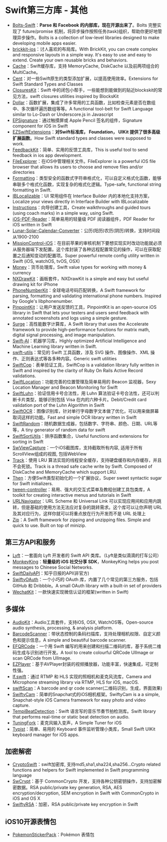 # Swift第三方库 - 其他  
- [Bolts-Swift][1]：**Parse 和 Facebook 的内部库，现在开源出来了**。Bolts 完整实现了 future/promise 机制，将异步操作按照任务(task)组织，帮助你更好地管理异步操作。Bolts is a collection of low-level libraries designed to make developing mobile apps easier.
- [brickkit-ios][2]：讨人喜欢的布局库。With BrickKit, you can create complex and responsive layouts in a simple way. It's easy to use and easy to extend. Create your own reusable bricks and behaviors.
- [Cache][3]：Swift缓存库，支持 MemoryCache, DiskCache 以及前两项组合的 MultiCache。
- [Cent][4]：对一些Swift原生的类型添加扩展，以提高使用效率。Extensions for Swift Standard Types and Classes
- [ClosuresKit][5]：Swift 中的闭包小帮手，一些能想到能做到的贴近blockskit的常见方法，swift closures utilities inspired by BlocksKit
- [Dollar][6]：函数扩展，集成了许多常用的工具函数，比如检查元素是否在数组中、多次循环遍历数组等等。A functional tool-belt for Swift Language similar to Lo-Dash or Underscore.js in Javascript
- [EPSignature][7]：通过触摸屏或 Apple Pencil 签名的组件，Signature component for iOS in Swift
- [EZSwiftExtensions][8]：**对Swift标准库， Foundation， UIKit 提供了很多高级扩展函数**。How Swift standard types and classes were supposed to work.
- [FeedbackKit][9]：简单、实用的反馈工具库，This is useful tool to send feedback in ios app development.
- [FileExplorer][10]：在iOS中管理相关文件。FileExplorer is a powerful iOS file browser that allows its users to choose and remove files and/or directories
- [Formatting][11]：类型安全的函数式字符串格式化，可以自定义格式化函数，能够串联多个格式化函数，实现复杂的格式化逻辑。Type-safe, functional string formatting in Swift.
- [IBLocalizable][12]：UI 常用组件在 Interface Builder 内的本地化支持方案，Localize your views directly in Interface Builder with IBLocalizable
- [Instructions][13]：向导创建工具，Create walkthroughs and guided tours (using coach marks) in a simple way, using Swift.
- [iOS-PDF-Reader][14]：简单易用的轻量级 PDF 阅读器组件，PDF Reader for iOS written in Swift
- [Lunar-Solar-Calendar-Converter][15]：公历(阳历)农历(阴历)转换，支持时间段从1900-2100
- [MissionControl-iOS][16]：在目前苹果的审核机制下要想实现实时改动功能就必须从服务器端下发配置。这个库封装了各种远程配置常见的操作，可以在获取配置之后通知变动的配置项。Super powerful remote config utility written in Swift (iOS, watchOS, tvOS, OSX)
- [Money][17]：货币处理库，Swift value types for working with money & currency
- [NXDrawKit][18]：画板套件，NXDrawKit is a simple and easy but useful drawing kit for iPhone
- [PhoneNumberKit][19]：全球电话号码匹配转换，A Swift framework for parsing, formatting and validating international phone numbers. Inspired by Google's libphonenumber.
- [PinpointKit][20]：让用户发送反馈的工具，PinpointKit is an open-source iOS library in Swift that lets your testers and users send feedback with annotated screenshots and logs using a simple gesture.
- [Surge][21]：高性能数字计算库，A Swift library that uses the Accelerate framework to provide high-performance functions for matrix math, digital signal processing, and image manipulation.
- [Swift-AI][22]：机器学习库，Highly optimized Artificial Intelligence and Machine Learning library written in Swift.
- [swift-utils][23]：常见的 Swift 工具函数，涉及 SVG 操作、图像操作、XML 操作、正则表达式等各多种内容。Generic swift utilities
- [SwiftCop][24]：表单验证工具，SwiftCop is a validation library fully written in Swift and inspired by the clarity of Ruby On Rails Active Record validations.
- [SwiftLocation][25]：功能完善的位置管理及简单易用的 Beacon 监视器，Sexy Location Manager and Beacon Monitoring for Swift
- [SwiftLuhn][26]：验证信用卡号合法性，用 Luhn 算法验证卡号合法性，还可以判断卡片类型，能够识别包括 Visa 在内的六种卡片。Debit/Credit card validation port of the Luhn Algorithm in Swift
 - [SwiftOCR][27]：图像识别库，针对单行字母数字文本做了优化，可以用来做屏幕取词这样的功能。Fast and simple OCR library written in Swift
- [SwiftRandom][28]：随机数据生成器，包括数字、字符串、颜色、日期、URL等等，A tiny generator of random data for swift
- [SwiftSortUtils][29]：排序函数集合，Useful functions and extensions for sorting in Swift
- [SwViewCapture][30]：一个iOS截图库，支持截取所有内容, 适用于所有ScrollView组成的视图, 包括WebView
- [Track][31]：使用 LRU 算法实现的线程安全缓存，支持硬盘缓存和内存缓存，并且不会死锁。Track is a thread safe cache write by Swift. Composed of DiskCache and MemoryCache which support LRU.
- [Then][32]：方便Swift类型初始化的一个扩展协议，Super sweet syntactic sugar for Swift initializers.
- [tween-controller][33]：易用、强大的交互式菜单及教程创建工具包类库，A toolkit for creating interactive menus and tutorials in Swift
- [URLNavigator][34]：URL Scheme 和 Universal Link 可以实现应用间和应用内跳转，但是基础的使用方法无法应对复杂的跳转需求。这个库可以让你声明 URL 及其对应行为，这样你就可以将重点放在行为开发而不是 URL 处理上
- [Zip][35]：A Swift framework for zipping and unzipping files. Simple and quick to use. Built on top of minizip.

## 第三方API和服务
- [Lyft][36]：一套面向 Lyft 开发者的 Swift API 类库。（Lyft是类似滴滴的打车公司）
- [MonkeyKing][37]：**轻量级的 iOS 社交分享 SDK**，MonkeyKing helps you post messages to Chinese Social Networks.
- [SwiftDailyAPI][38]：知乎日报的API(非官方)
- [SwiftyOAuth][39]：一个小巧的 OAuth 库，内置了几个常见的第三方服务，包括 GitHub 和 Dribbble。A small OAuth library with a built-in set of providers
- [WechatKit][40]：一款快速实现微信认证的框架(written in Swift)

## 多媒体
- [AudioKit][41]：Audio工具套件，支持iOS, OSX, WatchOS等。Open-source audio synthesis, processing, & analysis platform.
- [BarcodeScanner][42]：带状态控制的条码扫描库，支持处理相机权限、自定义颜色和提示信息，A simple and beautiful barcode scanner. 
- [EFQRCode][43]：一个用 Swift 编写的用来创建和扫描二维码的库，基于系统二维码生成与识别进行开发。A tool to create colourful QRCode UIImage or scan QRCode from UIImage. 
- [EZPlayer][44]：基于AVPlayer封装的视频播放器，功能丰富，快速集成，可定制性强。
- [lf.swift][45]：通过 RTMP 和 HLS 实现的照相机和麦克风流库，Camera and Microphone streaming library via RTMP, HLS for iOS, macOS.
- [swiftScan][46]：A barcode and qr code scanner(二维码识别，生成，界面效果)
- [SwiftyCam][47]：简单的Snapchat式的iOS相机框架。SwiftyCam is a a simple, Snapchat-style iOS Camera framework for easy photo and video capture.
- [TempiBeatDetection][48]：Swift 语言写的音乐节奏节拍检测库。Swift library that performs real-time or static beat detection on audio.
- [TuningFork][49]：麦克风输入变声，A Simple Tuner for iOS
- [Typist][50]：简单、易用的 Keyboard 事件监听管理小类库，Small Swift UIKit keyboard manager for iOS apps.

## 加密解密
- [CryptoSwift][51]：swift加密库, 支持md5,sha1,sha224,sha256...Crypto related functions and helpers for Swift implemented in Swift programming language
- [SwCrypt][52]：基于 CommonCrypto 开发，支持各种公钥密钥操作，支持加密解密数据。RSA public/private key generation, RSA, AES encryption/decryption, SEM encryption in Swift with CommonCrypto in iOS and OS X
- [SwiftyRSA][53]：加密，RSA public/private key encryption in Swift

## iOS10开源表情包
- [PokemonStickerPack][54]：Pokémon 表情包

[1]:	https://github.com/BoltsFramework/Bolts-Swift "Bolts-Swift"
[2]:	https://github.com/wayfair/brickkit-ios "brickkit-ios"
[3]:	https://github.com/soffes/Cache "Cache"
[4]:	https://github.com/ankurp/Cent "Cent"
[5]:	https://github.com/lacklock/ClosuresKit "ClosuresKit"
[6]:	https://github.com/ankurp/Dollar "Dollar.swift"
[7]:	https://github.com/ipraba/EPSignature "EPSignature"
[8]:	https://github.com/goktugyil/EZSwiftExtensions "EZSwiftExtensions"
[9]:	https://github.com/nishimao/FeedbackKit "FeedbackKit"
[10]:	https://github.com/Augustyniak/FileExplorer "FileExplorer"
[11]:	https://github.com/stephencelis/Formatting "Formatting"
[12]:	https://github.com/PiXeL16/IBLocalizable "IBLocalizable"
[13]:	https://github.com/ephread/Instructions "Instructions"
[14]:	https://github.com/Alua-Kinzhebayeva/iOS-PDF-Reader "iOS-PDF-Reader"
[15]:	https://github.com/isee15/Lunar-Solar-Calendar-Converter "Lunar-Solar-Calendar-Converter"
[16]:	https://github.com/appculture/MissionControl-iOS "MissionControl-iOS"
[17]:	https://github.com/danthorpe/Money "Money"
[18]:	https://github.com/Nicejinux/NXDrawKit "NXDrawKit"
[19]:	https://github.com/marmelroy/PhoneNumberKit "PhoneNumberKit"
[20]:	https://github.com/Lickability/PinpointKit "PinpointKit"
[21]:	https://github.com/mattt/Surge "Surge"
[22]:	https://github.com/collinhundley/Swift-AI "Swift-AI"
[23]:	https://github.com/eonist/swift-utils "swift-utils"
[24]:	https://github.com/andresinaka/SwiftCop "SwiftCop"
[25]:	https://github.com/malcommac/SwiftLocation "SwiftLocation"
[26]:	https://github.com/MaxKramer/SwiftLuhn "SwiftLuhn"
[27]:	https://github.com/garnele007/SwiftOCR "SwiftOCR"
[28]:	https://github.com/thellimist/SwiftRandom "SwiftRandom"
[29]:	https://github.com/dsmatter/SwiftSortUtils "SwiftSortUtils"
[30]:	https://github.com/startry/SwViewCapture "SwViewCapture"
[31]:	https://github.com/maquannene/Track "Track"
[32]:	https://github.com/devxoul/Then "Then"
[33]:	https://github.com/daltonclaybrook/tween-controller "tween-controller"
[34]:	https://github.com/devxoul/URLNavigator "URLNavigator"
[35]:	https://github.com/marmelroy/Zip "Zip"
[36]:	https://github.com/genadyo/Lyft "Lyft"
[37]:	https://github.com/nixzhu/MonkeyKing "MonkeyKing"
[38]:	https://github.com/NicholasTD07/SwiftDailyAPI "SwiftDailyAPI"
[39]:	https://github.com/delba/SwiftyOAuth "SwiftyOAuth"
[40]:	https://github.com/starboychina/WechatKit "WechatKit"
[41]:	https://github.com/audiokit/AudioKit "AudioKit"
[42]:	https://github.com/hyperoslo/BarcodeScanner "BarcodeScanner"
[43]:	https://github.com/EyreFree/EFQRCode "EFQRCode"
[44]:	https://github.com/easyui/EZPlayer "EZPlayer"
[45]:	https://github.com/shogo4405/lf.swift "lf.swift"
[46]:	https://github.com/MxABC/swiftScan "swiftScan"
[47]:	https://github.com/Awalz/SwiftyCam "SwiftyCam"
[48]:	https://github.com/jscalo/TempiBeatDetection "TempiBeatDetection"
[49]:	https://github.com/comyarzaheri/TuningFork "TuningFork"
[50]:	https://github.com/totocaster/Typist "Typist"
[51]:	https://github.com/krzyzanowskim/CryptoSwift "CryptoSwift"
[52]:	https://github.com/soyersoyer/SwCrypt "SwCrypt"
[53]:	https://github.com/TakeScoop/SwiftyRSA "SwiftyRSA"
[54]:	https://github.com/JakeLin/PokemonStickerPack "PokemonStickerPack"